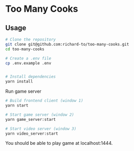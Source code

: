 # Too Many Cooks

## Usage

```sh
# Clone the repository
git clone git@github.com:richard-to/too-many-cooks.git
cd too-many-cooks

# Create a .env file
cp .env.example .env


# Install dependencies
yarn install
```

Run game server

```sh
# Build frontend client (window 1)
yarn start

# Start game server (window 2)
yarn game_server:start

# Start video server (window 3)
yarn video_server:start
```

You should be able to play game at localhost:1444.
